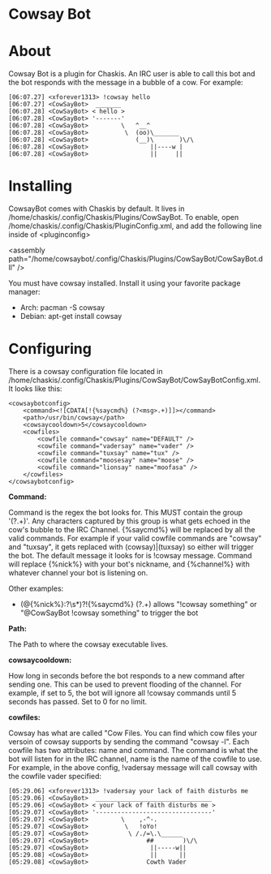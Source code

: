 Cowsay Bot
==============

About
======

Cowsay Bot is a plugin for Chaskis.  An IRC user is able to call this bot and the bot responds with the message in a bubble of a cow.  For example:

```
[06:07.27] <xforever1313> !cowsay hello
[06:07.27] <CowSayBot>  _______ 
[06:07.28] <CowSayBot> < hello >
[06:07.28] <CowSayBot> '-------'
[06:07.28] <CowSayBot>         \   ^__^
[06:07.28] <CowSayBot>          \  (oo)\_______
[06:07.28] <CowSayBot>             (__)\       )\/\
[06:07.28] <CowSayBot>                 ||----w |
[06:07.28] <CowSayBot>                 ||     ||
```

Installing
======

CowsayBot comes with Chaskis by default.  It lives in /home/chaskis/.config/Chaskis/Plugins/CowSayBot.  To enable, open /home/chaskis/.config/Chaskis/PluginConfig.xml, and add the following line inside of &lt;pluginconfig&gt;

&lt;assembly path="/home/cowsaybot/.config/Chaskis/Plugins/CowSayBot/CowSayBot.dll" /&gt;

You must have cowsay installed.  Install it using your favorite package manager:
* Arch: pacman -S cowsay
* Debian: apt-get install cowsay

Configuring
=====
There is a cowsay configuration file located in /home/chaskis/.config/Chaskis/Plugins/CowSayBot/CowSayBotConfig.xml.  It looks like this:

```
<cowsaybotconfig>
    <command><![CDATA[!{%saycmd%} (?<msg>.+)]]></command>
    <path>/usr/bin/cowsay</path>
    <cowsaycooldown>5</cowsaycooldown>
    <cowfiles>
        <cowfile command="cowsay" name="DEFAULT" />
        <cowfile command="vadersay" name="vader" />
        <cowfile command="tuxsay" name="tux" />
        <cowfile command="moosesay" name="moose" />
        <cowfile command="lionsay" name="moofasa" />
    </cowfiles>
</cowsaybotconfig>
```

**Command:**

Command is the regex the bot looks for.  This MUST contain the group '(?<msg>.+)'.  Any characters captured by this group is what gets echoed in the cow's bubble to the IRC Channel.  {%saycmd%} will be replaced by all the valid commands.  For example if your valid cowfile commands are "cowsay" and "tuxsay", it gets replaced with (cowsay)|(tuxsay) so either will trigger the bot.  The default message it looks for is !cowsay message.  Command will replace {%nick%} with your bot's nickname, and {%channel%} with whatever channel your bot is listening on.

Other examples:
* (@{%nick%}:?\s*)?!{%saycmd%} (?<msg>.+)  allows "!cowsay something" or "@CowSayBot !cowsay something" to trigger the bot

**Path:**

The Path to where the cowsay executable lives.

**cowsaycooldown:**

How long in seconds before the bot responds to a new command after sending one.  This can be used to prevent flooding of the channel.  For example, if set to 5, the bot will ignore all !cowsay commands until 5 seconds has passed.  Set to 0 for no limit.

**cowfiles:**

Cowsay has what are called "Cow Files.  You can find which cow files your versoin of cowsay supports by sending the command "cowsay -l".  Each cowfile has two attributes: name and command.  The command is what the bot will listen for in the IRC channel, name is the name of the cowfile to use.  For example, in the above config, !vadersay message will call cowsay with the cowfile vader specified:

```
[05:29.06] <xforever1313> !vadersay your lack of faith disturbs me
[05:29.06] <CowSayBot>  ________________________________ 
[05:29.06] <CowSayBot> < your lack of faith disturbs me >
[05:29.07] <CowSayBot> '--------------------------------'
[05:29.07] <CowSayBot>         \    ,-^-.
[05:29.07] <CowSayBot>          \   !oYo!
[05:29.07] <CowSayBot>           \ /./=\.\______
[05:29.07] <CowSayBot>                ##        )\/\
[05:29.07] <CowSayBot>                 ||-----w||
[05:29.08] <CowSayBot>                 ||      ||
[05:29.08] <CowSayBot>                Cowth Vader
```
